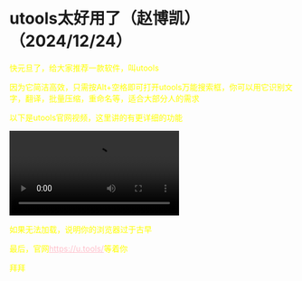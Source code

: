 <html>
<head>
    <meta charset="utf-8">
    <title>GitHub</title>
    <link rel="stylesheet" href="https://zhaobokai341.github.io/yangshi.css">
    <style>
        a{color:pink;}
        p{color:yellow}
    </style>
</head>
<body>
<h1>utools太好用了（赵博凯）（2024/12/24）</h1>
<p>快元旦了，给大家推荐一款软件，叫utools</p>
<p>因为它简洁高效，只需按Alt+空格即可打开utools万能搜索框，你可以用它识别文字，翻译，批量压缩，重命名等，适合大部分人的需求</p>
<p>以下是utools官网视频，这里讲的有更详细的功能</p>
<video controls>
  <source src="https://zhaobokai341.github.io/rijizhanlan/dongxi/utools太好用了/utools5.0.mp4" type="video/mp4">
</video>
<p>如果无法加载，说明你的浏览器过于古早</p>
<p>最后，官网<a href="https://u.tools/">https://u.tools/</a>等着你</p>
<p>拜拜</p>
</body>
</html>


